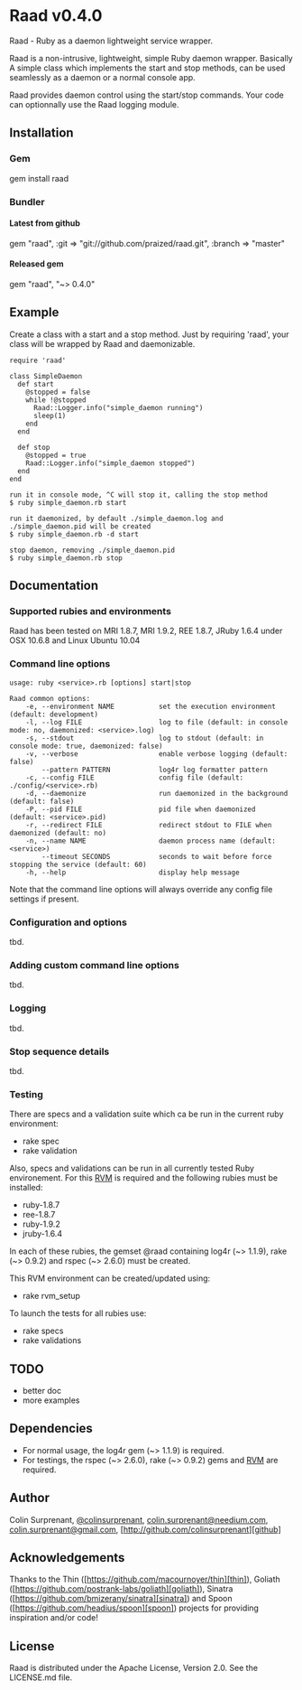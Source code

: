 # Raad v0.4.0

Raad - Ruby as a daemon lightweight service wrapper.

Raad is a non-intrusive, lightweight, simple Ruby daemon wrapper. Basically A simple class which implements
the start and stop methods, can be used seamlessly as a daemon or a normal console app.

Raad provides daemon control using the start/stop commands. Your code can optionnally use the Raad
logging module. 

## Installation

### Gem
gem install raad

### Bundler
#### Latest from github
gem "raad", :git => "git://github.com/praized/raad.git", :branch => "master"

#### Released gem
gem "raad", "~> 0.4.0"

## Example
Create a class with a start and a stop method. Just by requiring 'raad', your class will be 
wrapped by Raad and daemonizable.

    require 'raad'

    class SimpleDaemon
      def start
        @stopped = false
        while !@stopped
          Raad::Logger.info("simple_daemon running")
          sleep(1)
        end
      end

      def stop
        @stopped = true
        Raad::Logger.info("simple_daemon stopped")
      end
    end

    run it in console mode, ^C will stop it, calling the stop method
    $ ruby simple_daemon.rb start

    run it daemonized, by default ./simple_daemon.log and ./simple_daemon.pid will be created
    $ ruby simple_daemon.rb -d start

    stop daemon, removing ./simple_daemon.pid
    $ ruby simple_daemon.rb stop 

## Documentation

### Supported rubies and environments
Raad has been tested on MRI 1.8.7, MRI 1.9.2, REE 1.8.7, JRuby 1.6.4 under OSX 10.6.8 and Linux Ubuntu 10.04


### Command line options
    usage: ruby <service>.rb [options] start|stop

    Raad common options:
        -e, --environment NAME           set the execution environment (default: development)
        -l, --log FILE                   log to file (default: in console mode: no, daemonized: <service>.log)
        -s, --stdout                     log to stdout (default: in console mode: true, daemonized: false)
        -v, --verbose                    enable verbose logging (default: false)
            --pattern PATTERN            log4r log formatter pattern
        -c, --config FILE                config file (default: ./config/<service>.rb)
        -d, --daemonize                  run daemonized in the background (default: false)
        -P, --pid FILE                   pid file when daemonized (default: <service>.pid)
        -r, --redirect FILE              redirect stdout to FILE when daemonized (default: no)
        -n, --name NAME                  daemon process name (default: <service>)
            --timeout SECONDS            seconds to wait before force stopping the service (default: 60)
        -h, --help                       display help message

Note that the command line options will always override any config file settings if present.
### Configuration and options
tbd.

### Adding custom command line options
tbd.

### Logging
tbd.

### Stop sequence details
tbd.

### Testing
There are specs and a validation suite which ca be run in the current ruby environment:

- rake spec
- rake validation

Also, specs and validations can be run in all currently tested Ruby environement. For this [RVM][rvm] is required and the following rubies must be installed: 

- ruby-1.8.7
- ree-1.8.7
- ruby-1.9.2
- jruby-1.6.4

In each of these rubies, the gemset @raad containing log4r (~> 1.1.9), rake (~> 0.9.2) and rspec (~> 2.6.0) must be created.

This RVM environment can be created/updated using:

- rake rvm_setup

To launch the tests for all rubies use:

- rake specs
- rake validations

## TODO
- better doc
- more examples

## Dependencies
- For normal usage, the log4r gem (~> 1.1.9) is required.
- For testings, the rspec (~> 2.6.0), rake (~> 0.9.2) gems and [RVM][rvm] are required.

## Author
Colin Surprenant, [@colinsurprenant][twitter], [colin.surprenant@needium.com][needium], [colin.surprenant@gmail.com][gmail], [http://github.com/colinsurprenant][github]

## Acknowledgements
Thanks to the Thin ([https://github.com/macournoyer/thin][thin]), Goliath ([https://github.com/postrank-labs/goliath][goliath]), Sinatra ([https://github.com/bmizerany/sinatra][sinatra]) and Spoon ([https://github.com/headius/spoon][spoon]) projects for providing inspiration and/or code!

## License
Raad is distributed under the Apache License, Version 2.0. See the LICENSE.md file.

[needium]: colin.surprenant@needium.com
[gmail]: colin.surprenant@gmail.com
[twitter]: http://twitter.com/colinsurprenant
[github]: http://github.com/colinsurprenant
[thin]: https://github.com/macournoyer/thin
[goliath]: https://github.com/postrank-labs/goliath
[sinatra]: https://github.com/bmizerany/sinatra
[spoon]: https://github.com/headius/spoon
[rvm]: http://beginrescueend.com/
